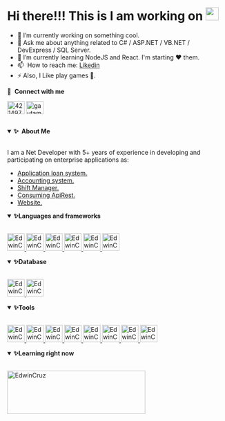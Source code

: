 # Hi there!!! This is I am working on <img src = "https://camo.githubusercontent.com/e8e7b06ecf583bc040eb60e44eb5b8e0ecc5421320a92929ce21522dbc34c891/68747470733a2f2f6d656469612e67697068792e636f6d2f6d656469612f6876524a434c467a6361737252346961377a2f67697068792e676966" width = "30" height = "30">


  <ul>
      <li>
        <g-emoji class="g-emoji" alias="telescope" fallback-src="https://github.githubassets.com/images/icons/emoji/unicode/1f52d.png">🔭</g-emoji>
        I’m currently working on something cool.
      </li>
      <li>
        <g-emoji class="g-emoji" alias="speech_balloon" fallback-src="https://github.githubassets.com/images/icons/emoji/unicode/1f4ac.png">💬</g-emoji> 
        Ask me about anything related to C# / ASP.NET / VB.NET / DevExpress / SQL Server.</li>
      <li>
        <g-emoji class="g-emoji" alias="seedling" fallback-src="https://github.githubassets.com/images/icons/emoji/unicode/1f331.png">🌱</g-emoji> 
        I’m currently learning NodeJS and React. I'm starting  <g-emoji class="g-emoji" alias="heart" fallback-src="https://github.githubassets.com/images/icons/emoji/unicode/2764.png">❤️</g-emoji> them.
      </li>
    <li><g-emoji class="g-emoji" alias="mailbox" fallback-src="https://github.githubassets.com/images/icons/emoji/unicode/1f4eb.png">📫</g-emoji> &nbsp;How to reach me:        <a href="https://www.linkedin.com/in/edwincruz13/" rel="nofollow">Likedin</a> </li>
      <li>
        <g-emoji class="g-emoji" alias="zap" fallback-src="https://github.githubassets.com/images/icons/emoji/unicode/26a1.png">⚡</g-emoji>
         Also, I Like play games
        <g-emoji class="g-emoji" alias="telescope" fallback-src="https://github.githubassets.com/images/icons/emoji/unicode/1f52d.png">🔭</g-emoji>.
      </li>
  </ul>
  
  <p dir="auto"><g-emoji class="g-emoji" alias="link" fallback-src="https://github.githubassets.com/images/icons/emoji/unicode/1f517.png">🔗</g-emoji> &nbsp;<strong>Connect with me</strong></p>
  
  <p>
    <a href="https://es.stackoverflow.com/users/76202/egeminis13" rel="nofollow"><img align="center" src="https://raw.githubusercontent.com/rahuldkjain/github-profile-readme-generator/master/src/images/icons/Social/stack-overflow.svg" alt="4214976" height="30" width="40" style="max-width: 100%;"></a>
    <a href="https://www.linkedin.com/in/edwincruz13/" rel="nofollow"><img align="center" src="https://raw.githubusercontent.com/rahuldkjain/github-profile-readme-generator/master/src/images/icons/Social/linked-in-alt.svg" alt="gautamkrishnar" height="30" width="40" style="max-width: 100%;"></a>
  </p>
  
  </br>
  
  <details open="">
  <summary><b><g-emoji class="g-emoji" alias="sparkles" fallback-src="https://github.githubassets.com/images/icons/emoji/unicode/2728.png">✨</g-emoji>&nbsp;&nbsp;About&nbsp;Me</b></summary>
  <br>
<p dir="auto">I am a Net Developer with 5+ years of experience in developing and participating on enterprise applications as:
  <ul>
    <li><a href="·">Application loan system. </a></li>
    <li><a href="·">Accounting system.</a></li>
    <li><a href="·">Shift Manager.</a></li>
    <li><a href="·">Consuming ApiRest.</a></li>
    <li><a href="·">Website.</a></li>
  </ul>
  </p>
</details>

<details open="">
  <summary><b><g-emoji class="g-emoji" alias="sparkles" fallback-src="https://github.githubassets.com/images/icons/emoji/unicode/2728.png">✨</g-emoji>Languages and frameworks</b></summary>
  <br>
<p dir="left">
  <a href = "#">
    <img src="https://iconape.com/wp-content/png_logo_vector/c.png" alt="EdwinCruz" width="40" height="40"  />
  </a> 
  <a href = "#">
    <img src="https://iconape.com/wp-content/png_logo_vector/asp-net-logo.png" alt="EdwinCruz" width="40" height="40"  />
  </a> 
  <a href = "#">
    <img src="https://play-lh.googleusercontent.com/wk3fChuLzVrmPoziTCwfphi6EfU-K_EU3smw8VLxVPwT61VAsZB0vtLiHcjvBde3Lw" alt="EdwinCruz" width="40" height="40"  />
  </a> 
   <a href = "#">
    <img src="https://media.taringa.net/knn/fit:550/Z3M6Ly9rbjMvNDJiY2ViZGMyODdmNzAwZWJkNjE2OTU2YTVlZTI0YjcucG5n" alt="EdwinCruz" width="40" height="40"/>
  </a> 
  <a href = "#">
    <img src="https://upload.wikimedia.org/wikipedia/commons/thumb/b/b2/Bootstrap_logo.svg/640px-Bootstrap_logo.svg.png" alt="EdwinCruz" width="40" height="40"/>
  </a> 
  <a href = "#">
    <img src="https://upload.wikimedia.org/wikipedia/commons/thumb/4/4c/Typescript_logo_2020.svg/640px-Typescript_logo_2020.svg.png" alt="EdwinCruz" width="40" height="40"/>
  </a> 
</p>
</details>

<details open="">
  <summary><b><g-emoji class="g-emoji" alias="sparkles" fallback-src="https://github.githubassets.com/images/icons/emoji/unicode/2728.png">✨</g-emoji>Database</b></summary>
  <br>
<p dir="left">
  <a href = "#">
    <img src="https://mpng.subpng.com/20180320/yaw/kisspng-microsoft-sql-server-database-administrator-comput-free-high-quality-sql-server-icon-5ab0c7c9b28e37.6388540115215349217314.jpg" alt="EdwinCruz" width="40" height="40"  />
  </a> 
  <a href = "#">
    <img src="https://img.icons8.com/color/452/mongodb.png" alt="EdwinCruz" width="40" height="40"  />
  </a> 
</p>
</details>


<details open="">
  <summary><b><g-emoji class="g-emoji" alias="sparkles" fallback-src="https://github.githubassets.com/images/icons/emoji/unicode/2728.png">✨</g-emoji>Tools</b></summary>
  <br>
<p dir="left">
  <a href = "#">
    <img src="https://upload.wikimedia.org/wikipedia/commons/thumb/5/59/Visual_Studio_Icon_2019.svg/512px-Visual_Studio_Icon_2019.svg.png?20210214224138" alt="EdwinCruz" width="40" height="40"  />
  </a> 
  <a href = "#">
    <img src="https://upload.wikimedia.org/wikipedia/commons/thumb/9/9a/Visual_Studio_Code_1.35_icon.svg/512px-Visual_Studio_Code_1.35_icon.svg.png?20210804221519" alt="EdwinCruz" width="40" height="40"  />
  </a> 
  <a href = "#">
    <img src="https://www.devexpress.com/Content/Core/facebook-share-icon.png" alt="EdwinCruz" width="40" height="40"  />
  </a> 
  <a href = "#">
    <img src="https://www.tutlane.com/images/categorylogo/linq.png" alt="EdwinCruz" width="40" height="40"  />
  </a> 
  <a href = "#">
    <img src="https://www.comparatif-logiciels.fr/wp-content/uploads/2021/06/microsoft-sql-server-management-studio-avis-tarif-alternative-comparatif-logiciels-saas.webp" alt="EdwinCruz" width="40" height="40"  />
  </a> 
  <a href = "#">
    <img src="https://upload.wikimedia.org/wikipedia/commons/thumb/6/61/HTML5_logo_and_wordmark.svg/640px-HTML5_logo_and_wordmark.svg.png" alt="EdwinCruz" width="40" height="40"  />
  </a> 
  <a href = "#">
    <img src="https://upload.wikimedia.org/wikipedia/commons/thumb/f/f5/Devicon-css3-plain-wordmark.svg/640px-Devicon-css3-plain-wordmark.svg.png" alt="EdwinCruz" width="40" height="40"  />
  </a> 
  <a href = "#">
    <img src="https://git-scm.com/images/logos/downloads/Git-Icon-1788C.png" alt="EdwinCruz" width="40" height="40"  />
  </a> 
</p>
</details>

<details open="">
  <summary><b><g-emoji class="g-emoji" alias="sparkles" fallback-src="https://github.githubassets.com/images/icons/emoji/unicode/2728.png">✨</g-emoji>Learning right now</b></summary>
  <br>
<p dir="left">
  <a href = "#">
    <img src="https://upload.wikimedia.org/wikipedia/commons/thumb/9/94/MERN-logo.png/640px-MERN-logo.png" alt="EdwinCruz" width="320" height="100"  />
  </a> 
</p>
</details>
  





